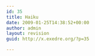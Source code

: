 ```yaml
---
id: 35
title: Haiku
date: 2009-01-25T14:38:52+00:00
author: admin
layout: revision
guid: http://x.exedre.org/?p=35

---
```

